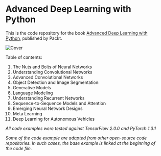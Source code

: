 # Advanced Deep Learning with Python
 
This is the code repository for the book [Advanced Deep Learning with Python](https://www.amazon.com/Advanced-Deep-Learning-Python-next-generation-ebook/dp/B082DHGVT5/), published by Packt.

![Cover](https://www.packtpub.com/media/catalog/product/cache/ecd051e9670bd57df35c8f0b122d8aea/9/7/9781789956177-original.png)

Table of contents:

1. The Nuts and Bolts of Neural Networks
2. Understanding Convolutional Networks
3. Advanced Convolutional Networks
4. Object Detection and Image Segmentation
5. Generative Models
6. Language Modeling
7. Understanding Recurrent Networks
8. Sequence-to-Sequence Models and Attention
9. Emerging Neural Network Designs
10. Meta Learning
11. Deep Learning for Autonomous Vehicles	

_All code examples were tested against TensorFlow 2.0.0 and PyTorch 1.3.1_

_Some of the code example are adapted from other open-source code repositories. In such cases, the base example is linked at the beginning of the code file._  
